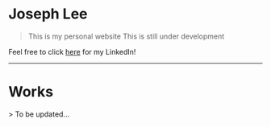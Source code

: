 <h1>Joseph Lee</h1>

> This is my personal website
> This is still under development 

Feel free to click <a href="https://www.linkedin.com/in/joseph-lee-243516242/">here</a> for my LinkedIn!

---

<h1>Works</h1>
> To be updated...
